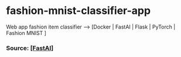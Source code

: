 # fashion-mnist-classifier-app
Web app fashion item classifier --> [Docker | FastAI | Flask | PyTorch | Fashion MNIST ] 


### Source: [[FastAI]](https://github.com/render-examples/fastai-v3)
